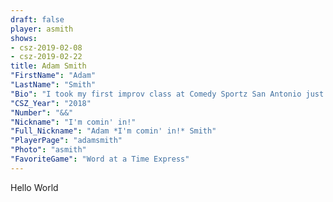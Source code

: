 ```yaml
---
draft: false
player: asmith
shows:
- csz-2019-02-08
- csz-2019-02-22
title: Adam Smith
"FirstName": "Adam"
"LastName": "Smith"
"Bio": "I took my first improv class at Comedy Sportz San Antonio just last year.  After that first class, I decided that I wasn't done with improv yet and that I would continue. A few classes later, I tried out for the Comedy Sportz Minor League and made the team. This summer I graduated from Minor League and played in my first Major League match. I never thought that I would improv as a hobby, but here I am. When I'm not on the Comedy Sportz field, I do the occasional improv at nearby Bexar Stage."
"CSZ_Year": "2018"
"Number": "&&"
"Nickname": "I'm comin' in!"
"Full_Nickname": "Adam *I'm comin' in!* Smith"
"PlayerPage": "adamsmith"
"Photo": "asmith"
"FavoriteGame": "Word at a Time Express"
---
```


Hello World
